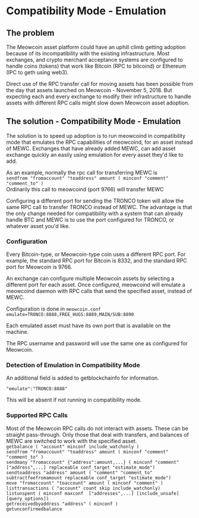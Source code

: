 # Compatibility Mode - Emulation

## The problem
The Meowcoin asset platform could have an uphill climb getting adoption because of its incompatibility with the existing infrastructure.  Most exchanges, and crypto merchant acceptance systems are configured to handle coins (tokens) that work like Bitcoin (RPC to bitcoind) or Ethereum (IPC to geth using web3).

Direct use of the RPC transfer call for moving assets has been possible from the day that assets launched on Meowcoin - November 5, 2018.  But expecting each and every exchange to modify their infrastructure to handle assets with different RPC calls might slow down Meowcoin asset adoption.

## The solution - Compatibility Mode - Emulation
The solution is to speed up adoption is to run meowcoind in compatibility mode that emulates the RPC capabilities of meowcoind, for an asset instead of MEWC.  Exchanges that have already added MEWC, can add asset exchange quickly an easily using emulation for every asset they'd like to add.

As an example, normally the rpc call for transferring MEWC is   
```sendfrom "fromaccount" "toaddress" amount ( minconf "comment" "comment_to" )```   
Ordinarily this call to meowcoind (port 9766) will transfer MEWC

Configuring a different port for sending the TRONCO token will allow the same RPC call to transfer TRONCO instead of MEWC.  The advantage is that the only change needed for compatibility with a system that can already handle BTC and MEWC is to use the port configured for TRONCO, or whatever asset you'd like.

### Configuration
Every Bitcoin-type, or Meowcoin-type coin uses a different RPC port.  For example, the standard RPC port for Bitcoin is 8332, and the standard RPC port for Meowcoin is 9766.

An exchange can configure multiple Meowcoin assets by selecting a different port for each asset.  Once configured, meowcoind will emulate a meowcoind daemon with RPC calls that send the specified asset, instead of MEWC.

Configuration is done in ```meowcoin.conf```  
```emulate=TRONCO:8888,FREE_HUGS:8889,MAIN/SUB:8890```

Each emulated asset must have its own port that is available on the machine.

The RPC username and password will use the same one as configured for Meowcoin.

### Detection of Emulation in Compatibility Mode
An additional field is added to getblockchainfo for information. 

```"emulate":"TRONCO:8888"```

This will be absent if not running in compatibility mode.

### Supported RPC Calls

Most of the Meowcoin RPC calls do not interact with assets.  These can be straight pass-through.  Only those that deal with transfers, and balances of MEWC are switched to work with the specified asset.  
```getbalance ( "account" minconf include_watchonly )```  
```sendfrom "fromaccount" "toaddress" amount ( minconf "comment" "comment_to" )```    
```sendmany "fromaccount" {"address":amount,...} ( minconf "comment" ["address",...] replaceable conf_target "estimate_mode")```  
```sendtoaddress "address" amount ( "comment" "comment_to" subtractfeefromamount replaceable conf_target "estimate_mode")```  
```move "fromaccount" "toaccount" amount ( minconf "comment" )```  
```listtransactions ( "account" count skip include_watchonly)```  
```listunspent ( minconf maxconf  ["addresses",...] [include_unsafe] [query_options])```  
```getreceivedbyaddress "address" ( minconf )```  
```getunconfirmedbalance```  


